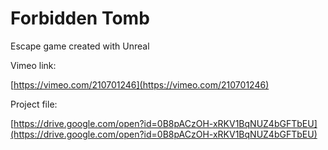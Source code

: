 # Forbidden Tomb
Escape game created with Unreal 

Vimeo link: 

[https://vimeo.com/210701246](https://vimeo.com/210701246)

Project file: 

[https://drive.google.com/open?id=0B8pACzOH-xRKV1BqNUZ4bGFTbEU](https://drive.google.com/open?id=0B8pACzOH-xRKV1BqNUZ4bGFTbEU)
